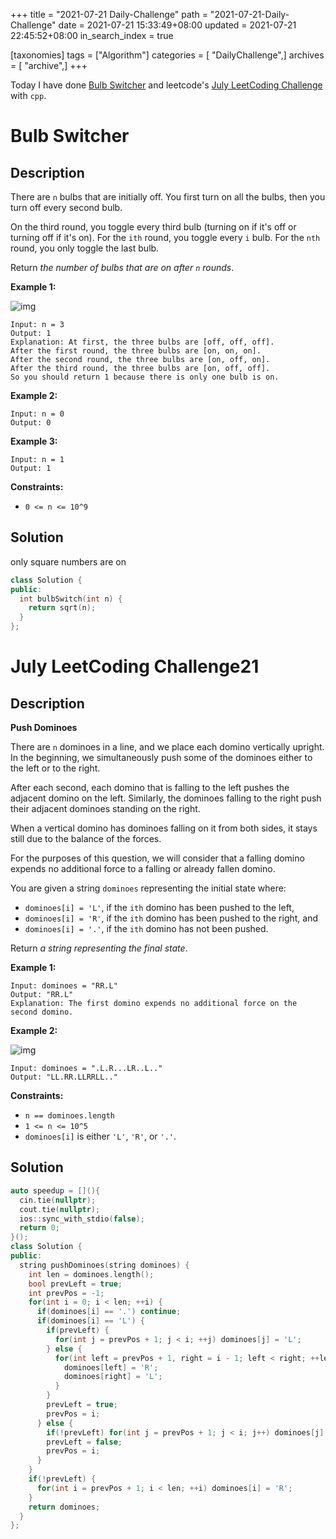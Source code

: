 +++
title = "2021-07-21 Daily-Challenge"
path = "2021-07-21-Daily-Challenge"
date = 2021-07-21 15:33:49+08:00
updated = 2021-07-21 22:45:52+08:00
in_search_index = true

[taxonomies]
tags = ["Algorithm"]
categories = [ "DailyChallenge",]
archives = [ "archive",]
+++

Today I have done [Bulb Switcher](https://leetcode.com/problems/bulb-switcher/description/) and leetcode's [July LeetCoding Challenge](https://leetcode.com/explore/challenge/card/july-leetcoding-challenge-2021/610/week-3-july-15th-july-21st/3821) with `cpp`.

<!-- more -->

# Bulb Switcher

## Description

There are `n` bulbs that are initially off. You first turn on all the bulbs, then you turn off every second bulb.

On the third round, you toggle every third bulb (turning on if it's off or turning off if it's on). For the `ith` round, you toggle every `i` bulb. For the `nth` round, you only toggle the last bulb.

Return *the number of bulbs that are on after `n` rounds*.

 

**Example 1:**

![img](https://assets.leetcode.com/uploads/2020/11/05/bulb.jpg)

```
Input: n = 3
Output: 1
Explanation: At first, the three bulbs are [off, off, off].
After the first round, the three bulbs are [on, on, on].
After the second round, the three bulbs are [on, off, on].
After the third round, the three bulbs are [on, off, off]. 
So you should return 1 because there is only one bulb is on.
```

**Example 2:**

```
Input: n = 0
Output: 0
```

**Example 3:**

```
Input: n = 1
Output: 1
```

 

**Constraints:**

- `0 <= n <= 10^9`

## Solution

only square numbers are on

``` cpp
class Solution {
public:
  int bulbSwitch(int n) {
    return sqrt(n);
  }
};
```

# July LeetCoding Challenge21

## Description

**Push Dominoes**

There are `n` dominoes in a line, and we place each domino vertically upright. In the beginning, we simultaneously push some of the dominoes either to the left or to the right.

After each second, each domino that is falling to the left pushes the adjacent domino on the left. Similarly, the dominoes falling to the right push their adjacent dominoes standing on the right.

When a vertical domino has dominoes falling on it from both sides, it stays still due to the balance of the forces.

For the purposes of this question, we will consider that a falling domino expends no additional force to a falling or already fallen domino.

You are given a string `dominoes` representing the initial state where:

- `dominoes[i] = 'L'`, if the `ith` domino has been pushed to the left,
- `dominoes[i] = 'R'`, if the `ith` domino has been pushed to the right, and
- `dominoes[i] = '.'`, if the `ith` domino has not been pushed.

Return *a string representing the final state*.

 

**Example 1:**

```
Input: dominoes = "RR.L"
Output: "RR.L"
Explanation: The first domino expends no additional force on the second domino.
```

**Example 2:**

![img](https://s3-lc-upload.s3.amazonaws.com/uploads/2018/05/18/domino.png)

```
Input: dominoes = ".L.R...LR..L.."
Output: "LL.RR.LLRRLL.."
```

 

**Constraints:**

- `n == dominoes.length`
- `1 <= n <= 10^5`
- `dominoes[i]` is either `'L'`, `'R'`, or `'.'`.

## Solution

``` cpp
auto speedup = [](){
  cin.tie(nullptr);
  cout.tie(nullptr);
  ios::sync_with_stdio(false);
  return 0;
}();
class Solution {
public:
  string pushDominoes(string dominoes) {
    int len = dominoes.length();
    bool prevLeft = true;
    int prevPos = -1;
    for(int i = 0; i < len; ++i) {
      if(dominoes[i] == '.') continue;
      if(dominoes[i] == 'L') {
        if(prevLeft) {
          for(int j = prevPos + 1; j < i; ++j) dominoes[j] = 'L';
        } else {
          for(int left = prevPos + 1, right = i - 1; left < right; ++left, --right) {
            dominoes[left] = 'R';
            dominoes[right] = 'L';
          }
        }
        prevLeft = true;
        prevPos = i;
      } else {
        if(!prevLeft) for(int j = prevPos + 1; j < i; j++) dominoes[j] = 'R';
        prevLeft = false;
        prevPos = i;
      }
    }
    if(!prevLeft) {
      for(int i = prevPos + 1; i < len; ++i) dominoes[i] = 'R';
    }
    return dominoes;
  }
};
```
